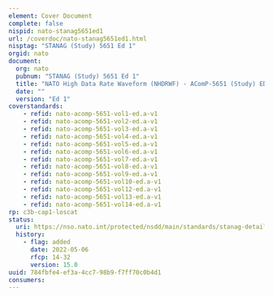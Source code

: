 ```yaml
---
element: Cover Document
complete: false
nispid: nato-stanag5651ed1
url: /coverdoc/nato-stanag5651ed1.html
nisptag: "STANAG (Study) 5651 Ed 1"
orgid: nato
document:
  org: nato
  pubnum: "STANAG (Study) 5651 Ed 1"
  title: "NATO High Data Rate Waveform (NHDRWF) - AComP-5651 (Study) EDITION A"
  date: ""
  version: "Ed 1"
coverstandards:
    - refid: nato-acomp-5651-vol1-ed.a-v1
    - refid: nato-acomp-5651-vol2-ed.a-v1
    - refid: nato-acomp-5651-vol3-ed.a-v1
    - refid: nato-acomp-5651-vol4-ed.a-v1
    - refid: nato-acomp-5651-vol5-ed.a-v1
    - refid: nato-acomp-5651-vol6-ed.a-v1
    - refid: nato-acomp-5651-vol7-ed.a-v1
    - refid: nato-acomp-5651-vol8-ed.a-v1
    - refid: nato-acomp-5651-vol9-ed.a-v1
    - refid: nato-acomp-5651-vol10-ed.a-v1
    - refid: nato-acomp-5651-vol12-ed.a-v1
    - refid: nato-acomp-5651-vol13-ed.a-v1
    - refid: nato-acomp-5651-vol14-ed.a-v1
rp: c3b-cap1-loscat
status:
  uri: https://nso.nato.int/protected/nsdd/main/standards/stanag-details/9331/EN
  history: 
    - flag: added
      date: 2022-05-06
      rfcp: 14-32
      version: 15.0
uuid: 784fbfe4-ef3a-4cc7-98b9-f7ff70c0b4d1
consumers:
---
```

